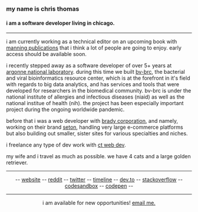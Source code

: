 ### my name is chris thomas
#### i am a software developer living in chicago.
---

i am currently working as a technical editor on an upcoming book with [manning publications](https://www.manning.com) that i think a lot of people are going to enjoy. early access should be available soon.

i recently stepped away as a software developer of over 5+ years at [argonne national laboratory](https://www.anl.gov). during this time we built [bv-brc](https://www.bv-brc.org), the bacterial and viral bioinformatics resource center, which is at the forefront in it's field with regards to big data analytics, and has services and tools that were developed for researchers in the biomedical community. bv-brc is under the national institute of allergies and infectious diseases (niaid) as well as the national institue of health (nih). the project has been especially important project during the ongoing worldwide pandemic.

before that i was a web developer with [brady corporation](https://www.bradyid.com), and namely, working on their brand [seton](https://www.seton.com), handling very large e-commerce platforms but also building out smaller, sister sites for various specialties and niches.

i freelance any type of dev work with [ct web dev](https://ctwebdev.io).

my wife and i travel as much as possible. we have 4 cats and a large golden retriever.

---
<div align="center">
-- <a href="https://chriscthomas.dev">website</a> -- <a href="https://www.reddit.com/user/chris-c-thomas">reddit</a> -- <a href="https://twitter.com/chris_c_thomas">twitter</a> -- <a href="https://timeline.chriscthomas.dev/">timeline</a> -- <a href="https://dev.to/chriscthomas">dev.to</a> -- <a href="https://stackoverflow.com/users/4508868/chris-thomas">stackoverflow</a> -- <a href="https://codesandbox.io/u/chris-c-thomas">codesandbox</a> -- <a href="https://codepen.io/chris-c-thomas">codepen</a> -- 
</div>

---
<p align="center">i am available for new opportunities! <a href="mailto:cct@chriscthomas.dev">email me.</a></p>

